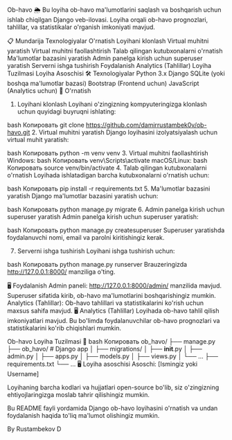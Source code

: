 Ob-havo 🌦️
Bu loyiha ob-havo ma'lumotlarini saqlash va boshqarish uchun ishlab chiqilgan Django veb-ilovasi. Loyiha orqali ob-havo prognozlari, tahlillar, va statistikalar o'rganish imkoniyati mavjud.

📋 Mundarija
Texnologiyalar
O'rnatish
Loyihani klonlash
Virtual muhitni yaratish
Virtual muhitni faollashtirish
Talab qilingan kutubxonalarni o'rnatish
Ma'lumotlar bazasini yaratish
Admin panelga kirish uchun superuser yaratish
Serverni ishga tushirish
Foydalanish
Analytics (Tahlillar)
Loyiha Tuzilmasi
Loyiha Asoschisi
🛠️ Texnologiyalar
Python 3.x
Django
SQLite (yoki boshqa ma'lumotlar bazasi)
Bootstrap (Frontend uchun)
JavaScript (Analytics uchun)
🚀 O'rnatish
1. Loyihani klonlash
Loyihani o'zingizning kompyuteringizga klonlash uchun quyidagi buyruqni ishlating:

bash
Копировать
git clone https://github.com/damirrustambek0v/ob-havo.git 
2. Virtual muhitni yaratish
Django loyihasini izolyatsiyalash uchun virtual muhit yaratish:

bash
Копировать
python -m venv venv
3. Virtual muhitni faollashtirish
Windows:
bash
Копировать
venv\Scripts\activate
macOS/Linux:
bash
Копировать
source venv/bin/activate
4. Talab qilingan kutubxonalarni o'rnatish
Loyihada ishlatadigan barcha kutubxonalarni o'rnatish uchun:

bash
Копировать
pip install -r requirements.txt
5. Ma'lumotlar bazasini yaratish
Django ma'lumotlar bazasini yaratish uchun:

bash
Копировать
python manage.py migrate
6. Admin panelga kirish uchun superuser yaratish
Admin panelga kirish uchun superuser yaratish:

bash
Копировать
python manage.py createsuperuser
Superuser yaratishda foydalanuvchi nomi, email va parolni kiritishingiz kerak.

7. Serverni ishga tushirish
Loyihani ishga tushirish uchun:

bash
Копировать
python manage.py runserver
Brauzeringizda http://127.0.0.1:8000/ manziliga o'ting.

🖥️ Foydalanish
Admin paneli: http://127.0.0.1:8000/admin/ manzilida mavjud. Superuser sifatida kirib, ob-havo ma'lumotlarini boshqarishingiz mumkin.
Analytics (Tahlillar): Ob-havo tahlillari va statistikalarini ko'rish uchun maxsus sahifa mavjud.
🖥️ Analytics (Tahlillar)
Loyihada ob-havo tahlil qilish imkoniyatlari mavjud. Bu bo'limda foydalanuvchilar ob-havo prognozlari va statistikalarini ko'rib chiqishlari mumkin.

Ob-havo Loyiha Tuzilmasi 📁
bash
Копировать
ob_havo/
├── manage.py
├── ob_havo/  # Django app
│   ├── migrations/
│   ├── __init__.py
│   ├── admin.py
│   ├── apps.py
│   ├── models.py
│   ├── views.py
│   └── ...
├── requirements.txt
└── ...
🖥️ Loyiha asoschisi
Asoschi: [Ismingiz yoki Username]

Loyihaning barcha kodlari va hujjatlari open-source bo'lib, siz o'zingizning ehtiyojlaringizga moslab tahrir qilishingiz mumkin.

Bu README fayli yordamida Django ob-havo loyihasini o'rnatish va undan foydalanish haqida to'liq ma'lumot olishingiz mumkin.

By Rustambekov D

